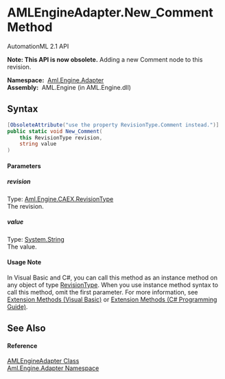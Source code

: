 AMLEngineAdapter.New_Comment Method
===================================
AutomationML 2.1 API

**Note: This API is now obsolete.**
Adding a new Comment node to this revision.

  **Namespace:**  [Aml.Engine.Adapter][1]  
  **Assembly:**  AML.Engine (in AML.Engine.dll)

Syntax
------

```csharp
[ObsoleteAttribute("use the property RevisionType.Comment instead.")]
public static void New_Comment(
	this RevisionType revision,
	string value
)
```

#### Parameters

##### *revision*
Type: [Aml.Engine.CAEX.RevisionType][2]  
The revision.

##### *value*
Type: [System.String][3]  
The value.

#### Usage Note
In Visual Basic and C#, you can call this method as an instance method on any object of type [RevisionType][2]. When you use instance method syntax to call this method, omit the first parameter. For more information, see [Extension Methods (Visual Basic)][4] or [Extension Methods (C# Programming Guide)][5].

See Also
--------

#### Reference
[AMLEngineAdapter Class][6]  
[Aml.Engine.Adapter Namespace][1]  

[1]: ../README.md
[2]: ../../Aml.Engine.CAEX/RevisionType/README.md
[3]: https://docs.microsoft.com/dotnet/api/system.string
[4]: https://docs.microsoft.com/dotnet/visual-basic/programming-guide/language-features/procedures/extension-methods
[5]: https://docs.microsoft.com/dotnet/csharp/programming-guide/classes-and-structs/extension-methods
[6]: README.md
[7]: https://www.automationml.org
[8]: ../../icons/logoShade.png